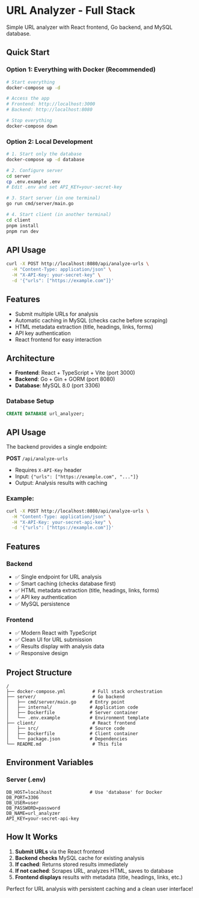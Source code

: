 # URL Analyzer - Full Stack

Simple URL analyzer with React frontend, Go backend, and MySQL database.

## Quick Start

### Option 1: Everything with Docker (Recommended)
```bash
# Start everything
docker-compose up -d

# Access the app
# Frontend: http://localhost:3000
# Backend: http://localhost:8080

# Stop everything
docker-compose down
```

### Option 2: Local Development
```bash
# 1. Start only the database
docker-compose up -d database

# 2. Configure server
cd server
cp .env.example .env
# Edit .env and set API_KEY=your-secret-key

# 3. Start server (in one terminal)
go run cmd/server/main.go

# 4. Start client (in another terminal)
cd client
pnpm install
pnpm run dev
```

## API Usage

```bash
curl -X POST http://localhost:8080/api/analyze-urls \
  -H "Content-Type: application/json" \
  -H "X-API-Key: your-secret-key" \
  -d '{"urls": ["https://example.com"]}'
```

## Features

- Submit multiple URLs for analysis
- Automatic caching in MySQL (checks cache before scraping)
- HTML metadata extraction (title, headings, links, forms)
- API key authentication
- React frontend for easy interaction

## Architecture

- **Frontend**: React + TypeScript + Vite (port 3000)
- **Backend**: Go + Gin + GORM (port 8080)  
- **Database**: MySQL 8.0 (port 3306)

### Database Setup
```sql
CREATE DATABASE url_analyzer;
```

## API Usage

The backend provides a single endpoint:

**POST** `/api/analyze-urls`
- Requires `X-API-Key` header
- Input: `{"urls": ["https://example.com", "..."]}`
- Output: Analysis results with caching

### Example:
```bash
curl -X POST http://localhost:8080/api/analyze-urls \
  -H "Content-Type: application/json" \
  -H "X-API-Key: your-secret-api-key" \
  -d '{"urls": ["https://example.com"]}'
```

## Features

### Backend
- ✅ Single endpoint for URL analysis
- ✅ Smart caching (checks database first)
- ✅ HTML metadata extraction (title, headings, links, forms)
- ✅ API key authentication
- ✅ MySQL persistence

### Frontend
- ✅ Modern React with TypeScript
- ✅ Clean UI for URL submission
- ✅ Results display with analysis data
- ✅ Responsive design

## Project Structure

```
/
├── docker-compose.yml          # Full stack orchestration
├── server/                     # Go backend
│   ├── cmd/server/main.go     # Entry point
│   ├── internal/              # Application code
│   ├── Dockerfile             # Server container
│   └── .env.example           # Environment template
├── client/                     # React frontend
│   ├── src/                   # Source code
│   ├── Dockerfile             # Client container
│   └── package.json           # Dependencies
└── README.md                   # This file
```

## Environment Variables

### Server (.env)
```
DB_HOST=localhost              # Use 'database' for Docker
DB_PORT=3306
DB_USER=user
DB_PASSWORD=password
DB_NAME=url_analyzer
API_KEY=your-secret-api-key
```

## How It Works

1. **Submit URLs** via the React frontend
2. **Backend checks** MySQL cache for existing analysis
3. **If cached**: Returns stored results immediately
4. **If not cached**: Scrapes URL, analyzes HTML, saves to database
5. **Frontend displays** results with metadata (title, headings, links, etc.)

Perfect for URL analysis with persistent caching and a clean user interface!

